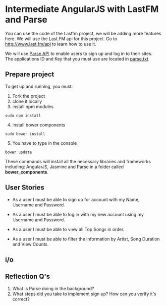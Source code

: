 # Intermediate AngularJS with LastFM and Parse
You can use the code of the Lastfm project, we will be adding more features here.
We will use the Last.FM api for this project. Go to http://www.last.fm/api to learn
how to use it.

We will use [Parse API](https://parse.com/docs/js_guide) to enable users to sign up and log in to their sites.
The applications ID and Key that you must use are located in [parse.txt](parse.txt).


## Prepare project
To get up and running, you must:
1. Fork the project
2. clone it locally
3. install npm modules
```{shell}
sudo npm install
```
4. install bower components
```{shell}
sudo bower install
```
5. You have to type in the console
```{shell}
bower update
```

These commands will install all the necessary libraries and frameworks including: AngularJS, Jasmine and
Parse in a folder called **bower_components**.


## User Stories
- As a user I must be able to sign up for account with my Name, Username and Password.

- As a user I must be able to log in with my new account using my Username and Password.

- As a user I must be able to view all Top Songs in order.

- As a user I must be able to filter the information by Artist, Song Duration and View Counts.


## i/o



## Reflection Q's
1. What is Parse doing in the background?
2. What steps did you take to implement sign up? How can you verify it's correct?
